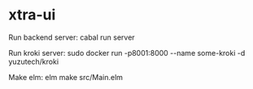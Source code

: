 # xtra-ui

Run backend server:
cabal run server

Run kroki server:
sudo docker run -p8001:8000 --name some-kroki -d yuzutech/kroki

Make elm:
elm make src/Main.elm